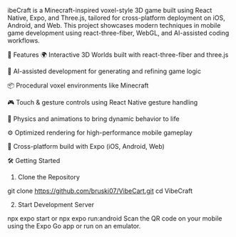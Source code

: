 ibeCraft is a Minecraft-inspired voxel-style 3D game built using React Native, Expo, and Three.js, tailored for cross-platform deployment on iOS, Android, and Web. This project showcases modern techniques in mobile game development using react-three-fiber, WebGL, and AI-assisted coding workflows.

🚀 Features
🌍 Interactive 3D Worlds built with react-three-fiber and three.js

🤖 AI-assisted development for generating and refining game logic

📦 Procedural voxel environments like Minecraft

🎮 Touch & gesture controls using React Native gesture handling

🧠 Physics and animations to bring dynamic behavior to life

⚙️ Optimized rendering for high-performance mobile gameplay

📱 Cross-platform build with Expo (iOS, Android, Web)

🛠️ Getting Started
1. Clone the Repository
   
git clone https://github.com/bruski07/VibeCart.git
cd VibeCraft

2. Start Development Server

npx expo start or npx expo run:android
Scan the QR code on your mobile using the Expo Go app or run on an emulator.


